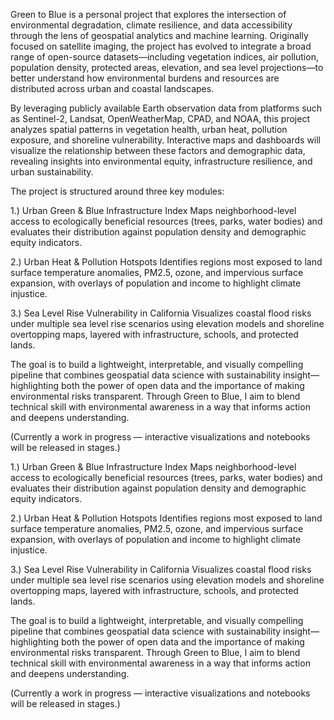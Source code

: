 Green to Blue is a personal project that explores the intersection of environmental degradation, climate resilience, and data accessibility through the lens of geospatial analytics and machine learning. Originally focused on satellite imaging, the project has evolved to integrate a broad range of open-source datasets—including vegetation indices, air pollution, population density, protected areas, elevation, and sea level projections—to better understand how environmental burdens and resources are distributed across urban and coastal landscapes.

By leveraging publicly available Earth observation data from platforms such as Sentinel-2, Landsat, OpenWeatherMap, CPAD, and NOAA, this project analyzes spatial patterns in vegetation health, urban heat, pollution exposure, and shoreline vulnerability. Interactive maps and dashboards will visualize the relationship between these factors and demographic data, revealing insights into environmental equity, infrastructure resilience, and urban sustainability.

The project is structured around three key modules:

   1.) Urban Green & Blue Infrastructure Index
       Maps neighborhood-level access to ecologically beneficial resources (trees, parks, water bodies) and evaluates their distribution against population density and demographic equity indicators.

   2.) Urban Heat & Pollution Hotspots
       Identifies regions most exposed to land surface temperature anomalies, PM2.5, ozone, and impervious surface expansion, with overlays of population and income to highlight climate injustice.

   3.) Sea Level Rise Vulnerability in California
       Visualizes coastal flood risks under multiple sea level rise scenarios using elevation models and shoreline overtopping maps, layered with infrastructure, schools, and protected lands.

The goal is to build a lightweight, interpretable, and visually compelling pipeline that combines geospatial data science with sustainability insight—highlighting both the power of open data and the importance of making environmental risks transparent. Through Green to Blue, I aim to blend technical skill with environmental awareness in a way that informs action and deepens understanding.

(Currently a work in progress — interactive visualizations and notebooks will be released in stages.)

   1.) Urban Green & Blue Infrastructure Index
       Maps neighborhood-level access to ecologically beneficial resources (trees, parks, water bodies) and evaluates their distribution against population density and demographic equity indicators.

   2.) Urban Heat & Pollution Hotspots
       Identifies regions most exposed to land surface temperature anomalies, PM2.5, ozone, and impervious surface expansion, with overlays of population and income to highlight climate injustice.

   3.) Sea Level Rise Vulnerability in California
       Visualizes coastal flood risks under multiple sea level rise scenarios using elevation models and shoreline overtopping maps, layered with infrastructure, schools, and protected lands.

The goal is to build a lightweight, interpretable, and visually compelling pipeline that combines geospatial data science with sustainability insight—highlighting both the power of open data and the importance of making environmental risks transparent. Through Green to Blue, I aim to blend technical skill with environmental awareness in a way that informs action and deepens understanding.

(Currently a work in progress — interactive visualizations and notebooks will be released in stages.)
